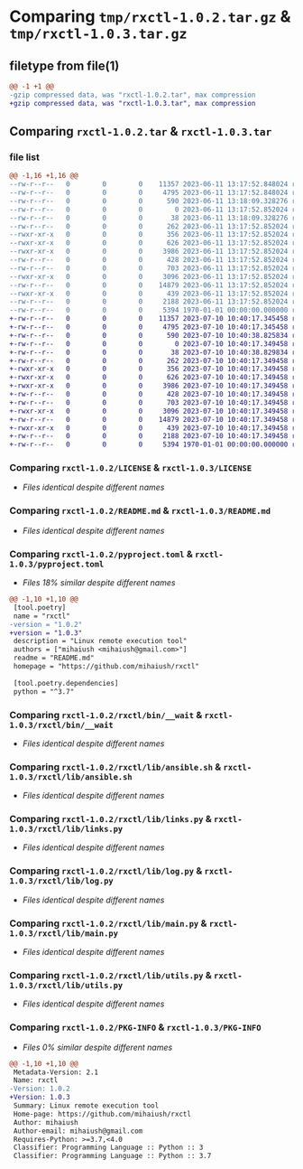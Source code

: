 # Comparing `tmp/rxctl-1.0.2.tar.gz` & `tmp/rxctl-1.0.3.tar.gz`

## filetype from file(1)

```diff
@@ -1 +1 @@
-gzip compressed data, was "rxctl-1.0.2.tar", max compression
+gzip compressed data, was "rxctl-1.0.3.tar", max compression
```

## Comparing `rxctl-1.0.2.tar` & `rxctl-1.0.3.tar`

### file list

```diff
@@ -1,16 +1,16 @@
--rw-r--r--   0        0        0    11357 2023-06-11 13:17:52.848024 rxctl-1.0.2/LICENSE
--rw-r--r--   0        0        0     4795 2023-06-11 13:17:52.848024 rxctl-1.0.2/README.md
--rw-r--r--   0        0        0      590 2023-06-11 13:18:09.328276 rxctl-1.0.2/pyproject.toml
--rw-r--r--   0        0        0        0 2023-06-11 13:17:52.852024 rxctl-1.0.2/rxctl/__init__.py
--rw-r--r--   0        0        0       38 2023-06-11 13:18:09.328276 rxctl-1.0.2/rxctl/__version__.py
--rw-r--r--   0        0        0      262 2023-06-11 13:17:52.852024 rxctl-1.0.2/rxctl/bin/__init
--rwxr-xr-x   0        0        0      356 2023-06-11 13:17:52.852024 rxctl-1.0.2/rxctl/bin/__run
--rwxr-xr-x   0        0        0      626 2023-06-11 13:17:52.852024 rxctl-1.0.2/rxctl/bin/__wait
--rwxr-xr-x   0        0        0     3986 2023-06-11 13:17:52.852024 rxctl-1.0.2/rxctl/lib/ansible.sh
--rw-r--r--   0        0        0      428 2023-06-11 13:17:52.852024 rxctl-1.0.2/rxctl/lib/links.json
--rw-r--r--   0        0        0      703 2023-06-11 13:17:52.852024 rxctl-1.0.2/rxctl/lib/links.py
--rwxr-xr-x   0        0        0     3096 2023-06-11 13:17:52.852024 rxctl-1.0.2/rxctl/lib/log.py
--rw-r--r--   0        0        0    14879 2023-06-11 13:17:52.852024 rxctl-1.0.2/rxctl/lib/main.py
--rwxr-xr-x   0        0        0      439 2023-06-11 13:17:52.852024 rxctl-1.0.2/rxctl/lib/scp.sh
--rw-r--r--   0        0        0     2188 2023-06-11 13:17:52.852024 rxctl-1.0.2/rxctl/lib/utils.py
--rw-r--r--   0        0        0     5394 1970-01-01 00:00:00.000000 rxctl-1.0.2/PKG-INFO
+-rw-r--r--   0        0        0    11357 2023-07-10 10:40:17.345458 rxctl-1.0.3/LICENSE
+-rw-r--r--   0        0        0     4795 2023-07-10 10:40:17.345458 rxctl-1.0.3/README.md
+-rw-r--r--   0        0        0      590 2023-07-10 10:40:38.825834 rxctl-1.0.3/pyproject.toml
+-rw-r--r--   0        0        0        0 2023-07-10 10:40:17.349458 rxctl-1.0.3/rxctl/__init__.py
+-rw-r--r--   0        0        0       38 2023-07-10 10:40:38.829834 rxctl-1.0.3/rxctl/__version__.py
+-rw-r--r--   0        0        0      262 2023-07-10 10:40:17.349458 rxctl-1.0.3/rxctl/bin/__init
+-rwxr-xr-x   0        0        0      356 2023-07-10 10:40:17.349458 rxctl-1.0.3/rxctl/bin/__run
+-rwxr-xr-x   0        0        0      626 2023-07-10 10:40:17.349458 rxctl-1.0.3/rxctl/bin/__wait
+-rwxr-xr-x   0        0        0     3986 2023-07-10 10:40:17.349458 rxctl-1.0.3/rxctl/lib/ansible.sh
+-rw-r--r--   0        0        0      428 2023-07-10 10:40:17.349458 rxctl-1.0.3/rxctl/lib/links.json
+-rw-r--r--   0        0        0      703 2023-07-10 10:40:17.349458 rxctl-1.0.3/rxctl/lib/links.py
+-rwxr-xr-x   0        0        0     3096 2023-07-10 10:40:17.349458 rxctl-1.0.3/rxctl/lib/log.py
+-rw-r--r--   0        0        0    14879 2023-07-10 10:40:17.349458 rxctl-1.0.3/rxctl/lib/main.py
+-rwxr-xr-x   0        0        0      439 2023-07-10 10:40:17.349458 rxctl-1.0.3/rxctl/lib/scp.sh
+-rw-r--r--   0        0        0     2188 2023-07-10 10:40:17.349458 rxctl-1.0.3/rxctl/lib/utils.py
+-rw-r--r--   0        0        0     5394 1970-01-01 00:00:00.000000 rxctl-1.0.3/PKG-INFO
```

### Comparing `rxctl-1.0.2/LICENSE` & `rxctl-1.0.3/LICENSE`

 * *Files identical despite different names*

### Comparing `rxctl-1.0.2/README.md` & `rxctl-1.0.3/README.md`

 * *Files identical despite different names*

### Comparing `rxctl-1.0.2/pyproject.toml` & `rxctl-1.0.3/pyproject.toml`

 * *Files 18% similar despite different names*

```diff
@@ -1,10 +1,10 @@
 [tool.poetry]
 name = "rxctl"
-version = "1.0.2"
+version = "1.0.3"
 description = "Linux remote execution tool"
 authors = ["mihaiush <mihaiush@gmail.com>"]
 readme = "README.md"
 homepage = "https://github.com/mihaiush/rxctl"
 
 [tool.poetry.dependencies]
 python = "^3.7"
```

### Comparing `rxctl-1.0.2/rxctl/bin/__wait` & `rxctl-1.0.3/rxctl/bin/__wait`

 * *Files identical despite different names*

### Comparing `rxctl-1.0.2/rxctl/lib/ansible.sh` & `rxctl-1.0.3/rxctl/lib/ansible.sh`

 * *Files identical despite different names*

### Comparing `rxctl-1.0.2/rxctl/lib/links.py` & `rxctl-1.0.3/rxctl/lib/links.py`

 * *Files identical despite different names*

### Comparing `rxctl-1.0.2/rxctl/lib/log.py` & `rxctl-1.0.3/rxctl/lib/log.py`

 * *Files identical despite different names*

### Comparing `rxctl-1.0.2/rxctl/lib/main.py` & `rxctl-1.0.3/rxctl/lib/main.py`

 * *Files identical despite different names*

### Comparing `rxctl-1.0.2/rxctl/lib/utils.py` & `rxctl-1.0.3/rxctl/lib/utils.py`

 * *Files identical despite different names*

### Comparing `rxctl-1.0.2/PKG-INFO` & `rxctl-1.0.3/PKG-INFO`

 * *Files 0% similar despite different names*

```diff
@@ -1,10 +1,10 @@
 Metadata-Version: 2.1
 Name: rxctl
-Version: 1.0.2
+Version: 1.0.3
 Summary: Linux remote execution tool
 Home-page: https://github.com/mihaiush/rxctl
 Author: mihaiush
 Author-email: mihaiush@gmail.com
 Requires-Python: >=3.7,<4.0
 Classifier: Programming Language :: Python :: 3
 Classifier: Programming Language :: Python :: 3.7
```

